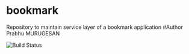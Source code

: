 # bookmark
Repository to maintain service layer of a bookmark application
#Author
Prabhu MURUGESAN

![Build Status](https://travis-ci.com/agil-mugil/bookmark.svg?token=ffZVVypfS6pQcVNnCYe7&branch=master)
